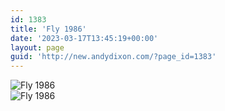 ```yaml
---
id: 1383
title: 'Fly 1986'
date: '2023-03-17T13:45:19+00:00'
layout: page
guid: 'http://new.andydixon.com/?page_id=1383'
---
```


![Fly 1986](https://i0.wp.com/assets.g8x2.ldn.idrivee2-23.com/posters/Fly%201986%2001.jpg?w=1200&ssl=1 "Fly 1986")  
![Fly 1986](https://i0.wp.com/assets.g8x2.ldn.idrivee2-23.com/posters/Fly%201986%2002.jpg?w=1200&ssl=1 "Fly 1986")